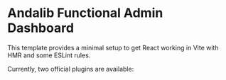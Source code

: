 # Andalib Functional Admin Dashboard

This template provides a minimal setup to get React working in Vite with HMR and some ESLint rules.

Currently, two official plugins are available:


